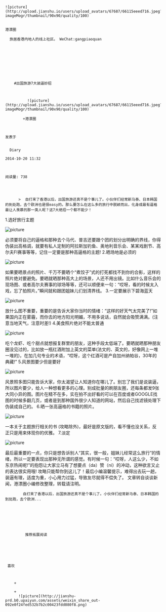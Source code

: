 
    
  
    ![picture](http://upload.jianshu.io/users/upload_avatars/67687/66115eeed716.jpeg?imageMogr/thumbnail/90x90/quality/100)
    

    港漂圈
  
      旅居香港内地人的线上社区。 WeChat:gangpiaoquan

  
  
    
  


    
      
        #出国旅游7大装逼妙招
        
          
            
              ![picture](http://upload.jianshu.io/users/upload_avatars/67687/66115eeed716.jpeg?imageMogr/thumbnail/90x90/quality/100)
            
            +港漂圈
        
        
    
    发表于 

    
      Diary

    2014-10-20 11:32

    

    阅读量: 738
  


        
          >  自打来了香港以后，出国旅游还真不是个事儿了。小伙伴们经常新马泰、日本韩国的到处跑，去个欧洲也是很easy的。那么要怎么在这么多的旅行中脱颖而出，化身成最有逼格最让人羡慕的那一类人呢？这7大绝招一个都不能少！
  1.选好旅行主题


![picture](http://upload-images.jianshu.io/upload_images/67687-2f6d09d985623c6b.jpg?imageView2/2/w/1240/q/100)

  必须要将自己的逼格和那种去个马代、普吉还要跟个团的划分出明确的界线，你得伪装出高格调，就要有私人定制的阿拉斯加钓鱼、奥地利音乐会、某某戏剧节、高尔夫FI赛事等等，记住一定要是那种高逼格的主题!
  2.晒场地是必须的

![picture](http://upload-images.jianshu.io/upload_images/67687-c5303dae6a5fe180.jpg?imageView2/2/w/1240/q/100)

  如果要晒景点的照片、千万不要晒个“煮饺子”式的打死都找不到你的合影，这样的照片绝对要避免。要晒就晒那种高大上的场景，人还不用出镜。比如什么音乐会的现场图、或者高尔夫赛事的球场等等，还可以顺便来一句：“哎呀，看的时候太入戏，忘了拍照片。”瞬间就和跟团姐妹儿们划清界线。
  3.一定要展示下碧海蓝天

![picture](http://upload-images.jianshu.io/upload_images/67687-0a0904edca2481f8.jpg?imageView2/2/w/1240/q/100)

  放什么图不重要，重要的是告诉大家你当时的情绪：“这样的好天气太完美了!”如果国内正在雾霾，而你去的地方阳光明媚，不用多说话，自然就会吸赞满满。(注意当地天气，注意时差!)
  4.美食照片绝对不能太普通

![picture](http://upload-images.jianshu.io/upload_images/67687-a8addd675d8dd2db.jpg?imageView2/2/w/1240/q/100)

  吃个龙虾、吃个甜点就想报复群里的朋友，这种手段太低端了。要晒就晒那种朋友圈没见过的，比如放一瓶红酒附加上英文的菜单(法文的、英文的，好像网上一堆一堆的)，在加几句专业的术语，“哎呀，这个红酒可是产自加州纳帕谷，30年的典藏!”
  5.风景图要少但是要好

![picture](http://upload-images.jianshu.io/upload_images/67687-2ab006f970139b14.jpg?imageView2/2/w/1240/q/100)

  风景照多图只能告诉大家，你太渴望让人知道你在哪儿了。别忘了我们是说装逼，所以图片要少，给人一种想看更多的心理。别成批量的刷朋友圈，还每条都发9张大同小异的图。图片在精不在多，实在拍不出好看的可以在百度或者GOOGLE找图的时候多翻几页，或者是到那种国外很少人知道的网站，然后自己找滤镜处理下伪装成自己的。
  6.晒一张高逼格的书籍的照片。

![picture](http://upload-images.jianshu.io/upload_images/67687-d2f029966dfd08ac.jpg?imageView2/2/w/1240/q/100)

  一本关于主题旅行相关的书 (攻略除外)，最好是原文版的，看不懂也没关系，反正只是用来体现你的优雅。
  7.淡定

![picture](http://upload-images.jianshu.io/upload_images/67687-20aa64985d00b864.jpg?imageView2/2/w/1240/q/100)

  最后最重要的一点，你只是想告诉别人“其实，很一般，姐妹儿经常这么旅行”的情绪，所以一定要表现出那种无所谓的感觉。有时候一句：“哎呀，人这么少，不如东京热闹呢!”的抱怨让大家立马有了想要点（da）赞（ni）的冲动，这种欲言又止的表达很实用哦!
  攻略只能帮你到这儿了！最后小编温馨提示，难得出去玩一趟，装逼有理，适度为重，小心用力过猛，导致友尽就得不偿失了。
  文章转自谈谈新闻，港漂圈小编修改整理，转载请注明。

        
            自打来了香港以后，出国旅游还真不是个事儿了。小伙伴们经常新马泰、日本韩国的到处跑，去个欧洲...
      
    
    
      
      
      
          
             推荐拓展阅读
        
      
    
    
      
          
     喜欢

      
      
        +
                  
        +
          ![picture](http://jianshu-prd.b0.upaiyun.com/assets/weixin_share_out-092e0f24fed532b7b2c00423fdd080f8.png)
        
      
    
  


